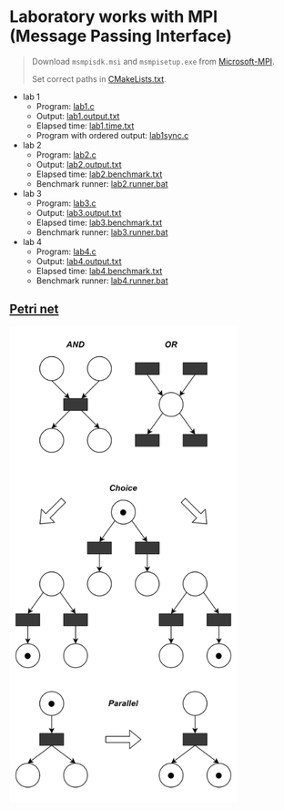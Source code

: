 # Laboratory works with MPI (Message Passing Interface)

> Download `msmpisdk.msi` and `msmpisetup.exe` from
> [Microsoft-MPI](https://github.com/microsoft/Microsoft-MPI/releases).
>
> Set correct paths in [CMakeLists.txt](CMakeLists.txt).

- lab 1
    - Program: [lab1.c](lab1.c)
    - Output: [lab1.output.txt](lab1.output.txt)
    - Elapsed time: [lab1.time.txt](lab1.time.txt)
    - Program with ordered output: [lab1sync.c](lab1sync.c)
- lab 2
    - Program: [lab2.c](lab2.c)
    - Output: [lab2.output.txt](lab2.output.txt)
    - Elapsed time: [lab2.benchmark.txt](lab2.benchmark.txt)
    - Benchmark runner: [lab2.runner.bat](lab2.runner.bat)
- lab 3
    - Program: [lab3.c](lab3.c)
    - Output: [lab3.output.txt](lab3.output.txt)
    - Elapsed time: [lab3.benchmark.txt](lab3.benchmark.txt)
    - Benchmark runner: [lab3.runner.bat](lab3.runner.bat)
- lab 4
    - Program: [lab4.c](lab4.c)
    - Output: [lab4.output.txt](lab4.output.txt)
    - Elapsed time: [lab4.benchmark.txt](lab4.benchmark.txt)
    - Benchmark runner: [lab4.runner.bat](lab4.runner.bat)

## [Petri net](https://en.wikipedia.org/wiki/Petri_net)

<img src="petri-net.png" alt="Petri net" width="400px"/>
